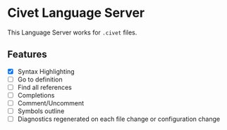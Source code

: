 # Civet Language Server

This Language Server works for `.civet` files.

Features
---

- [x] Syntax Highlighting
- [ ] Go to definition
- [ ] Find all references
- [ ] Completions
- [ ] Comment/Uncomment
- [ ] Symbols outline
- [ ] Diagnostics regenerated on each file change or configuration change
